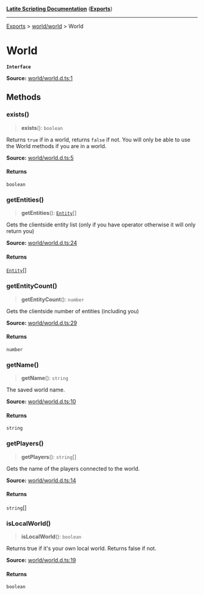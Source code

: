 [**Latite Scripting Documentation**](../../README.md) ([**Exports**](../../exports.md))

---

[Exports](../../exports.md) > [world/world](../index.md) > World

# World

**`Interface`**

**Source:** [world/world.d.ts:1](https://github.com/LatiteScripting/latitescripting.github.io/blob/5a9cee2/definitions/world/world.d.ts#L1)

## Methods

### exists()

> **exists**(): `boolean`

Returns `true` if in a world, returns `false` if not. You will only be able to use the World methods if you are in a world.

**Source:** [world/world.d.ts:5](https://github.com/LatiteScripting/latitescripting.github.io/blob/5a9cee2/definitions/world/world.d.ts#L5)

#### Returns

`boolean`

### getEntities()

> **getEntities**(): [`Entity`](../../module.world_entity/classes/class.Entity.md)[]

Gets the clientside entity list (only if you have operator otherwise it will only return you)

**Source:** [world/world.d.ts:24](https://github.com/LatiteScripting/latitescripting.github.io/blob/5a9cee2/definitions/world/world.d.ts#L24)

#### Returns

[`Entity`](../../module.world_entity/classes/class.Entity.md)[]

### getEntityCount()

> **getEntityCount**(): `number`

Gets the clientside number of entities (including you)

**Source:** [world/world.d.ts:29](https://github.com/LatiteScripting/latitescripting.github.io/blob/5a9cee2/definitions/world/world.d.ts#L29)

#### Returns

`number`

### getName()

> **getName**(): `string`

The saved world name.

**Source:** [world/world.d.ts:10](https://github.com/LatiteScripting/latitescripting.github.io/blob/5a9cee2/definitions/world/world.d.ts#L10)

#### Returns

`string`

### getPlayers()

> **getPlayers**(): `string`[]

Gets the name of the players connected to the world.

**Source:** [world/world.d.ts:14](https://github.com/LatiteScripting/latitescripting.github.io/blob/5a9cee2/definitions/world/world.d.ts#L14)

#### Returns

`string`[]

### isLocalWorld()

> **isLocalWorld**(): `boolean`

Returns true if it's your own local world. Returns false if not.

**Source:** [world/world.d.ts:19](https://github.com/LatiteScripting/latitescripting.github.io/blob/5a9cee2/definitions/world/world.d.ts#L19)

#### Returns

`boolean`
